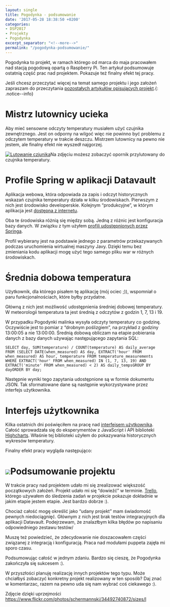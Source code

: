 ```yaml
---
layout: single
title: Pogodynka - podsumowanie
date: '2017-05-28 18:38:50 +0200'
categories:
- DSP2017
- Projekty
- Pogodynka
excerpt_separator: "<!--more-->"
permalink: "/pogodynka-podsumowanie/"
---
```

Pogodynka to projekt, w ramach którego od marca do maja pracowałem nad stacją pogodową opartą o Raspberry Pi. Ten artykuł podsumowuje ostatnią część prac nad projektem. Pokazuje też finalny efekt tej pracy.

Jeśli chcesz przeczytać więcej na temat samego projektu i jego założeń zapraszam do przeczytania [pozostałych artykułów opisujących projekt](http://www.samouczekprogramisty.pl/projekty/pogodynka/).{: .notice--info}

# Mistrz lutownicy ucieka
  
Aby mieć sensowne odczyty temperatury musiałem użyć czujnika zewnętrznego. Jest on odporny na wilgoć więc nie powinno być problemu z odczytem temperatury w trakcie deszczu. Mistrzem lutownicy na pewno nie jestem, ale finalny efekt nie wyszedł najgorzej.

[![Lutowanie czjunika](http://www.samouczekprogramisty.pl/wp-content/uploads/2017/05/lutowanie-300x225.jpeg)](http://www.samouczekprogramisty.pl/wp-content/uploads/2017/05/lutowanie.jpeg)Na zdjęciu możesz zobaczyć opornik przylutowany do czujnika temperatury.

# Profile Spring w aplikacji Datavault
  
Aplikacja webowa, która odpowiada za zapis i odczyt historycznych wskazań czujnika temperatury działa w kilku środowiskach. Pierwszym z nich jest środowisko developerskie. Kolejnym “produkcyjne”, w którym aplikacja jest [dostępna z internetu](http://pogodynka.pietraszek.pl).

Oba te środowiska różnią się między sobą. Jedną z różnic jest konfiguracja bazy danych. W związku z tym użyłem [profili udostępnionych przez Springa](https://docs.spring.io/spring-boot/docs/current/reference/html/boot-features-profiles.html).

Profil wybierany jest na podstawie jednego z parametrów przekazywanych podczas uruchomienia wirtualnej maszyny Javy. Dzięki temu bez zmieniania kodu aplikacji mogę użyć tego samego pliku war w różnych środowiskach.

# Średnia dobowa temperatura
  
Użytkownik, dla którego pisałem tę aplikację (mój ociec ;)), wspomniał o paru funkcjonalnościach, które byłby przydatne.

Główną z nich jest możliwość udostępnienia średniej dobowej temperatury. W meteorologii temperatura ta jest średnią z odczytów z godzin 1, 7, 13 i 19.

W przypadku Pogodynki malinka wysyła odczyty temperatury co godzinę. Oczywiście jest to pomiar z “drobnym poślizgiem”, na przykład z godziny 13:00:05 a nie 13:00:00. Średnią dobową obliczam na etapie pobierania danych z bazy danych używając następującego zapytania SQL:

    SELECT day, SUM(temperature) / COUNT(temperature) AS daily_average FROM (SELECT DATE(when_measured) AS day, EXTRACT('hour' FROM when_measured) AS hour, temperature FROM temperature_measurements WHERE EXTRACT('hour' FROM when_measured) IN (1, 7, 13, 19) AND EXTRACT('minute' FROM when_measured) < 2) AS daily_tempsGROUP BY dayORDER BY day;

  
Następnie wyniki tego zapytania udostępnione są w formie dokumentu JSON. Tak sformatowane dane są następnie wykorzystywane przez interfejs użytkownika.
# Interfejs użytkownika
  
Kilka ostatnich dni poświęciłem na pracę nad [interfejsem użytkownika](https://github.com/SamouczekProgramisty/Pogodynka/blob/master/frontend/index.html). Całość sprowadzała się do eksperymentów z JavaScript i API biblioteki [Highcharts](https://www.highcharts.com/). Właśnie tej biblioteki użyłem do pokazywania historycznych wykresów temperatury.

Finalny efekt pracy wygląda następująco:

# [![](http://www.samouczekprogramisty.pl/wp-content/uploads/2017/05/wykres_temperatury-300x171.jpeg)](http://www.samouczekprogramisty.pl/wp-content/uploads/2017/05/wykres_temperatury.jpeg)Podsumowanie projektu
  
W trakcie pracy nad projektem udało mi się zrealizować większość początkowych założeń. Projekt udało mi się “dowieźć” w terminie. [Trello](https://trello.com/b/yqZHTqSN/pogodynka), którego używałem do śledzenia zadań w projekcie pokazuje dokładnie w jakim etapie jestem etapie. Jest bardzo dobrze :).

Chociaż całość mogę określić jako “udany projekt” mam świadomość pewnych niedociągnięć. Głównym z nich jest brak testów integracyjnych dla aplikacji Datavault. Podejrzewam, że znalazłbym kilka błędów po napisaniu odpowiedniego zestawu testów/

Muszę też powiedzieć, że zdecydowanie nie doszacowałem części związanej z integracją i konfiguracją. Praca nad modułami puppeta zajęła mi sporo czasu.

Podsumowując całość w jednym zdaniu. Bardzo się cieszę, że Pogodynka zakończyła się sukcesem :).

W przyszłości planuję realizację innych projektów tego typu. Może chciałbyś zobaczyć konkretny projekt realizowany w ten sposób? Daj znać w komentarzac, razem na pewno uda się nam wybrać coś ciekawego :).

Zdjęcie dzięki uprzejmości https://www.flickr.com/photos/schermannski/34492740872/sizes/l

